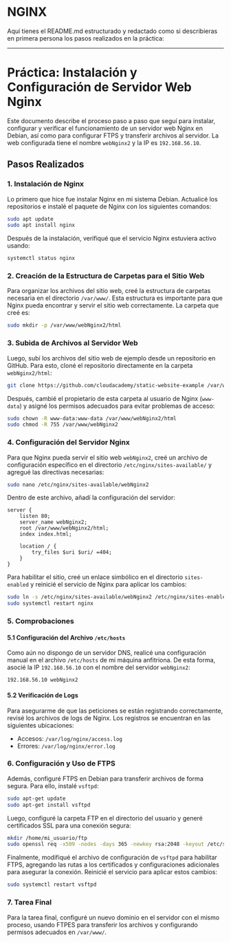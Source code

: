 # NGINX
Aquí tienes el README.md estructurado y redactado como si describieras en primera persona los pasos realizados en la práctica:

---

# Práctica: Instalación y Configuración de Servidor Web Nginx

Este documento describe el proceso paso a paso que seguí para instalar, configurar y verificar el funcionamiento de un servidor web Nginx en Debian, así como para configurar FTPS y transferir archivos al servidor. La web configurada tiene el nombre `webNginx2` y la IP es `192.168.56.10`.

## Pasos Realizados

### 1. Instalación de Nginx

Lo primero que hice fue instalar Nginx en mi sistema Debian. Actualicé los repositorios e instalé el paquete de Nginx con los siguientes comandos:

```bash
sudo apt update
sudo apt install nginx
```

Después de la instalación, verifiqué que el servicio Nginx estuviera activo usando:

```bash
systemctl status nginx
```

### 2. Creación de la Estructura de Carpetas para el Sitio Web

Para organizar los archivos del sitio web, creé la estructura de carpetas necesaria en el directorio `/var/www/`. Esta estructura es importante para que Nginx pueda encontrar y servir el sitio web correctamente. La carpeta que creé es:

```bash
sudo mkdir -p /var/www/webNginx2/html
```

### 3. Subida de Archivos al Servidor Web

Luego, subí los archivos del sitio web de ejemplo desde un repositorio en GitHub. Para esto, cloné el repositorio directamente en la carpeta `webNginx2/html`:

```bash
git clone https://github.com/cloudacademy/static-website-example /var/www/webNginx2/html
```

Después, cambié el propietario de esta carpeta al usuario de Nginx (`www-data`) y asigné los permisos adecuados para evitar problemas de acceso:

```bash
sudo chown -R www-data:www-data /var/www/webNginx2/html
sudo chmod -R 755 /var/www/webNginx2
```

### 4. Configuración del Servidor Nginx

Para que Nginx pueda servir el sitio web `webNginx2`, creé un archivo de configuración específico en el directorio `/etc/nginx/sites-available/` y agregué las directivas necesarias:

```bash
sudo nano /etc/nginx/sites-available/webNginx2
```

Dentro de este archivo, añadí la configuración del servidor:

```nginx
server {
    listen 80;
    server_name webNginx2;
    root /var/www/webNginx2/html;
    index index.html;

    location / {
        try_files $uri $uri/ =404;
    }
}
```

Para habilitar el sitio, creé un enlace simbólico en el directorio `sites-enabled` y reinicié el servicio de Nginx para aplicar los cambios:

```bash
sudo ln -s /etc/nginx/sites-available/webNginx2 /etc/nginx/sites-enabled/
sudo systemctl restart nginx
```

### 5. Comprobaciones

#### 5.1 Configuración del Archivo `/etc/hosts`

Como aún no dispongo de un servidor DNS, realicé una configuración manual en el archivo `/etc/hosts` de mi máquina anfitriona. De esta forma, asocié la IP `192.168.56.10` con el nombre del servidor `webNginx2`:

```plaintext
192.168.56.10 webNginx2
```

#### 5.2 Verificación de Logs

Para asegurarme de que las peticiones se están registrando correctamente, revisé los archivos de logs de Nginx. Los registros se encuentran en las siguientes ubicaciones:

- Accesos: `/var/log/nginx/access.log`
- Errores: `/var/log/nginx/error.log`

### 6. Configuración y Uso de FTPS

Además, configuré FTPS en Debian para transferir archivos de forma segura. Para ello, instalé `vsftpd`:

```bash
sudo apt-get update
sudo apt-get install vsftpd
```

Luego, configuré la carpeta FTP en el directorio del usuario y generé certificados SSL para una conexión segura:

```bash
mkdir /home/mi_usuario/ftp
sudo openssl req -x509 -nodes -days 365 -newkey rsa:2048 -keyout /etc/ssl/private/vsftpd.key -out /etc/ssl/certs/vsftpd.crt
```

Finalmente, modifiqué el archivo de configuración de `vsftpd` para habilitar FTPS, agregando las rutas a los certificados y configuraciones adicionales para asegurar la conexión. Reinicié el servicio para aplicar estos cambios:

```bash
sudo systemctl restart vsftpd
```

### 7. Tarea Final

Para la tarea final, configuré un nuevo dominio en el servidor con el mismo proceso, usando FTPES para transferir los archivos y configurando permisos adecuados en `/var/www/`.
